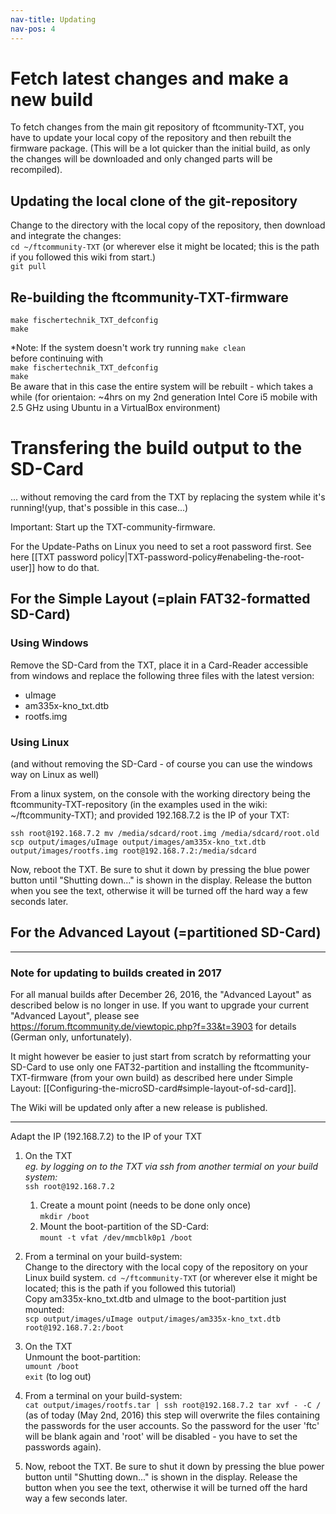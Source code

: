 ```yaml
---
nav-title: Updating
nav-pos: 4
---
```

# Fetch latest changes and make a new build
To fetch changes from the main git repository of ftcommunity-TXT, you have to update your local copy of the repository and then rebuilt the firmware package. (This will be a lot quicker than the initial build, as only the changes will be downloaded and only changed parts will be recompiled).
## Updating the local clone of the git-repository
Change to the directory with the local copy of the repository, then download and integrate the changes:  
``````````cd ~/ftcommunity-TXT`````````` (or wherever else it might be located; this is the path if you followed this wiki from start.)  
``````````git pull``````````
## Re-building the ftcommunity-TXT-firmware
``````````make fischertechnik_TXT_defconfig  ``````````  
``````````make  ``````````

*Note: If the system doesn't work try running
``````````make clean  ``````````  
before continuing with   
``````````make fischertechnik_TXT_defconfig  ``````````  
``````````make  ``````````  
Be aware that in this case the entire system will be rebuilt - which takes a while (for orientaion: ~4hrs on my 2nd generation Intel Core i5 mobile with 2.5 GHz using Ubuntu in a VirtualBox environment)

# Transfering the build output to the SD-Card    
... without removing the card from the TXT by replacing the system while it's running!(yup, that's possible in this case...) 

Important: Start up the TXT-community-firmware.

For the Update-Paths on Linux you need to set a root password first. See here [[TXT password policy|TXT-password-policy#enabeling-the-root-user]] how to do that.

## For the Simple Layout (=plain FAT32-formatted SD-Card)

### Using Windows
Remove the SD-Card from the TXT, place it in a Card-Reader accessible from windows and replace the following three files with the latest version:
- uImage
- am335x-kno_txt.dtb
- rootfs.img

### Using Linux 
(and without removing the SD-Card - of course you can use the windows way on Linux as well)

From a linux system, on the console with the working directory being the ftcommunity-TXT-repository (in the examples used in the wiki: ~/ftcommunity-TXT); and provided 192.168.7.2 is the IP of your TXT:

```ssh root@192.168.7.2 mv /media/sdcard/root.img /media/sdcard/root.old```  
```scp output/images/uImage output/images/am335x-kno_txt.dtb output/images/rootfs.img root@192.168.7.2:/media/sdcard```  

Now, reboot the TXT. Be sure to shut it down by pressing the blue power button until "Shutting down..." is shown in the display. Release the button when you see the text, otherwise it will be turned off the hard way a few seconds later.

## For the Advanced Layout (=partitioned SD-Card)
***
### Note for updating to builds created in 2017
For all manual builds after December 26, 2016, the "Advanced Layout" as described below is no longer in use. If you want to upgrade your current "Advanced Layout", please see https://forum.ftcommunity.de/viewtopic.php?f=33&t=3903 for details (German only, unfortunately).

It might however be easier to just start from scratch by reformatting your SD-Card to use only one FAT32-partition and installing the ftcommunity-TXT-firmware (from your own build) as described here under Simple Layout: [[Configuring-the-microSD-card#simple-layout-of-sd-card]].

The Wiki will be updated only after a new release is published.
***

Adapt the IP (192.168.7.2) to the IP of your TXT  

1. On the TXT  
    *eg. by logging on to the TXT via ssh from another termial on your build system:*  
    ```ssh root@192.168.7.2```  
    1. Create a mount point (needs to be done only once)  
        ```mkdir /boot```  
    1. Mount the boot-partition of the SD-Card:  
        ```mount -t vfat /dev/mmcblk0p1 /boot```  

1. From a terminal on your build-system:   
    Change to the directory with the local copy of the repository on your Linux build system.
    ```cd ~/ftcommunity-TXT``` (or wherever else it might be located; this is the path if you followed this tutorial)  
    Copy am335x-kno_txt.dtb and uImage to the boot-partition just mounted:  
    ```scp output/images/uImage output/images/am335x-kno_txt.dtb root@192.168.7.2:/boot```  

1. On the TXT  
    Unmount the boot-partition:  
    ```umount /boot```  
    ```exit``` (to log out)  

1. From a terminal on your build-system:  
    ```cat output/images/rootfs.tar | ssh root@192.168.7.2 tar xvf - -C /```  
    (as of today (May 2nd, 2016) this step will overwrite the files containing the passwords for the user accounts. So the password for the user 'ftc' will be blank again and 'root' will be disabled - you have to set the passwords again).

1. Now, reboot the TXT. Be sure to shut it down by pressing the blue power button until "Shutting down..." is shown in the display. Release the button when you see the text, otherwise it will be turned off the hard way a few seconds later.

